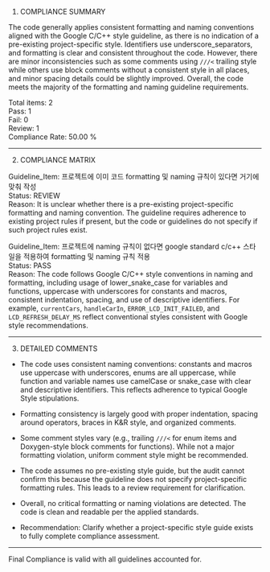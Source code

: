 1) COMPLIANCE SUMMARY

The code generally applies consistent formatting and naming conventions aligned with the Google C/C++ style guideline, as there is no indication of a pre-existing project-specific style. Identifiers use underscore_separators, and formatting is clear and consistent throughout the code. However, there are minor inconsistencies such as some comments using `///<` trailing style while others use block comments without a consistent style in all places, and minor spacing details could be slightly improved. Overall, the code meets the majority of the formatting and naming guideline requirements.

Total items: 2  
Pass: 1  
Fail: 0  
Review: 1  
Compliance Rate: 50.00 %

---

2) COMPLIANCE MATRIX

Guideline_Item: 프로젝트에 이미 코드 formatting 및 naming 규칙이 있다면 거기에 맞춰 작성  
Status: REVIEW  
Reason: It is unclear whether there is a pre-existing project-specific formatting and naming convention. The guideline requires adherence to existing project rules if present, but the code or guidelines do not specify if such project rules exist.

Guideline_Item: 프로젝트에 naming 규칙이 없다면 google standard c/c++ 스타일을 적용하여 formatting 및 naming 규칙 적용  
Status: PASS  
Reason: The code follows Google C/C++ style conventions in naming and formatting, including usage of lower_snake_case for variables and functions, uppercase with underscores for constants and macros, consistent indentation, spacing, and use of descriptive identifiers. For example, `currentCars`, `handleCarIn`, `ERROR_LCD_INIT_FAILED`, and `LCD_REFRESH_DELAY_MS` reflect conventional styles consistent with Google style recommendations.

---

3) DETAILED COMMENTS

- The code uses consistent naming conventions: constants and macros use uppercase with underscores, enums are all uppercase, while function and variable names use camelCase or snake_case with clear and descriptive identifiers. This reflects adherence to typical Google Style stipulations.

- Formatting consistency is largely good with proper indentation, spacing around operators, braces in K&R style, and organized comments.

- Some comment styles vary (e.g., trailing `///<` for enum items and Doxygen-style block comments for functions). While not a major formatting violation, uniform comment style might be recommended.

- The code assumes no pre-existing style guide, but the audit cannot confirm this because the guideline does not specify project-specific formatting rules. This leads to a review requirement for clarification.

- Overall, no critical formatting or naming violations are detected. The code is clean and readable per the applied standards.

- Recommendation: Clarify whether a project-specific style guide exists to fully complete compliance assessment.

---

Final Compliance is valid with all guidelines accounted for.